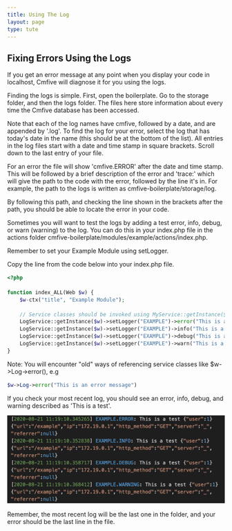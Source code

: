 ```yaml
---
title: Using The Log
layout: page
type: tute
---
```


## Fixing Errors Using the Logs

If you get an error message at any point when you display your code in localhost, Cmfive will diagnose it for you using the logs.

Finding the logs is simple. First, open the boilerplate. Go to the storage folder, and then the logs folder. The files here store information about every time the Cmfive database has been accessed.

Note that each of the log names have cmfive, followed by a date, and are appended by '.log'. To find the log for your error, select the log that has today's date in the name (this should be at the bottom of the list). All entries in the log files start with a date and time stamp in square brackets. Scroll down to the last entry of your file.

For an error the file will show 'cmfive.ERROR' after the date and time stamp. This will be followed by a brief description of the error and 'trace:' which will give the path to the code with the error, followed by the line it's in. For example, the path to the logs is written as cmfive-boilerplate/storage/log.

By following this path, and checking the line shown in the brackets after the path, you should be able to locate the error in your code.

Sometimes you will want to test the logs by adding a test error, info, debug, or warn (warning) to the log. You can do this in your index.php file in the actions folder cmfive-boilerplate/modules/example/actions/index.php.

Remember to set your Example Module using setLogger.

Copy the line from the code below into your index.php file.

```php
<?php

function index_ALL(Web $w) {
    $w-ctx("title", "Example Module");

    // Service classes should be invoked using MyService::getInstance($w), e.g.
    LogService::getInstance($w)->setLogger("EXAMPLE")->error("This is a test");
    LogService::getInstance($w)->setLogger("EXAMPLE")->info("This is a test");
    LogService::getInstance($w)->setLogger("EXAMPLE")->debug("This is a test");
    LogService::getInstance($w)->setLogger("EXAMPLE")->warn("This is a test");
}
```

Note: You will encounter "old" ways of referencing service classes like $w->Log->error(), e.g

```php
$w->Log->error("This is an error message")
```

If you check your most recent log, you should see an error, info, debug, and warning described as 'This is a test'.

![Log error test result](/assets/images/log_example.png)

Remember, the most recent log will be the last one in the folder, and your error should be the last line in the file.
